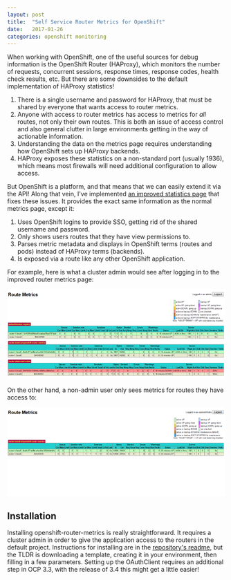```yaml
---
layout: post
title:  "Self Service Router Metrics for OpenShift"
date:   2017-01-26
categories: openshift monitoring
---
```


When working with OpenShift, one of the useful sources for debug information is the OpenShift Router 
(HAProxy), which monitors the number of requests, concurrent sessions, response
times, response codes, health check results, etc. But there are some downsides to 
the default implementation of HAProxy statistics!

1. There is a single username and password for HAProxy, that must be shared by everyone
   that wants access to router metrics.
2. Anyone with access to router metrics has access to metrics for *all* routes,
   not only their own routes. This is both an issue of access control and also
   general clutter in large environments getting in the way of actionable information.
3. Understanding the data on the metrics page requires understanding how 
   OpenShift sets up HAProxy backends.
4. HAProxy exposes these statistics on a non-standard port (usually 1936), 
   which means most firewalls will need additional configuration to allow
   access.
   
But OpenShift is a platform, and that means that we can easily extend it via 
the API! Along that vein, I've implemented [an improved statistics page](https://github.com/cpitman/openshift-router-metrics) 
that fixes these issues. It provides the exact same information as the normal 
metrics page, except it:

1. Uses OpenShift logins to provide SSO, getting rid of the shared username and
   password.
2. Only shows users routes that they have view permissions to.
3. Parses metric metadata and displays in OpenShift terms (routes and pods) 
   instead of HAProxy terms (backends).
4. Is exposed via a route like any other OpenShift application.
   
For example, here is what a cluster admin would see after logging in to the 
improved router metrics page:

[![Admin View Screenshot](/images/router_admin_small.png?style=screenshot)](/images/router_admin.png)

On the other hand, a non-admin user only sees metrics for routes they have 
access to:

[![Developer View Screenshot](/images/router_developer_small.png?style=screenshot)](/images/router_developer.png)

Installation
------------

Installing openshift-router-metrics is really straightforward. It requires a 
cluster admin in order to give the application access to the routers in the 
default project. Instructions for installing are in the [repository's readme](https://github.com/cpitman/openshift-router-metrics/blob/master/README.md),
but the TLDR is downloading a template, creating it in your environment, then 
filling in a few parameters. Setting up the OAuthClient requires an additional 
step in OCP 3.3, with the release of 3.4 this might get a little easier! 